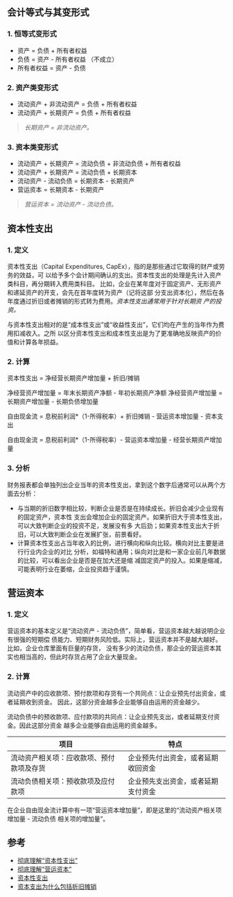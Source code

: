 ## 会计等式与其变形式

### 1. 恒等式变形式

- 资产 = 负债 + 所有者权益
- 负债 = 资产 - 所有者权益 （不成立）
- 所有者权益 = 资产 - 负债

### 2. 资产类变形式

- 流动资产 + 非流动资产 = 负债 + 所有者权益
- 流动资产 + 长期资产 = 负债 + 所有者权益

>*长期资产 = 非流动资产。*

### 3. 资本类变形式

- 流动资产 + 长期资产 = 流动负债 + 非流动负债 + 所有者权益
- 流动资产 + 长期资产 = 流动负债 + 长期资本
- 流动资产 - 流动负债 = 长期资本 - 长期资产
- 营运资本 = 长期资本 - 长期资产

>*营运资本 = 流动资产 - 流动负债。*


## 资本性支出

### 1. 定义

资本性支出（Capital Expenditures, CapEx），指的是那些通过它取得的财产或劳务的效益，可
以给予多个会计期间确认的支出。资本性支出的处理是先计入资产类科目，再分期转入费用类科目。
比如，企业在某年度对于固定资产、无形资产和递延资产的开支，会先在首年度转为资产（记将这部
分支出资本化），然后在各年度通过折旧或者摊销的形式转为费用。*资本性支出通常用于针对长期资
产的投资。*

与资本性支出相对的是“成本性支出”或“收益性支出”，它们均在产生的当年作为费用扣减收入。之所
以区分资本性支出和成本性支出是为了更准确地反映资产的价值和计算各年损益。

### 2. 计算

资本性支出 = 净经营长期资产增加量 + 折旧/摊销

净经营资产增加量 = 年末长期资产净额 - 年初长期资产净额
净经营资产增加量 = 长期资产增加量 - 长期负债增加量

自由现金流 = 息税前利润*（1-所得税率）+ 折旧摊销 - 营运资本增加量 - 资本支出

自由现金流 = 息税前利润*（1-所得税率）- 营运资本增加量 - 经营长期资产增加量

### 3. 分析
财务报表都会单独列出企业当年的资本性支出，拿到这个数字后通常可以从两个方面去分析：

- 与当期的折旧数字相比较，判断企业是否是在持续成长。折旧会减少企业现有的固定资产，资本性
支出会增加企业的固定资产。如果折旧大于资本性支出，可以大致判断企业的投资不足，发展没有多
大后劲；如果资本性支出大于折旧，可以大致判断企业在发展扩张，前景看好。
- 计算资本性支出占当年收入的比例，进行横向和纵向比较。横向对比主要是进行行业内企业的对比
分析，如福特和通用；纵向对比是和一家企业前几年数据的比较，可以看出企业是否是在加大还是缩
减固定资产的投入。如果是缩减，可能表明行业在萎缩，企业投资趋于谨慎。

## 营运资本

### 1. 定义

营运资本的基本定义是“流动资产 - 流动负债”，简单看，营运资本越大越说明企业有很强的短期偿
债能力、短期财务风险低。实际上，营运资本并不是越大越好。比如，企业仓库里面有巨量的存货，
没有多少的流动负债，那企业的营运资本其实也相当高的，但此时存货占用了企业大量现金。

### 2. 计算

流动资产中的应收款项、预付款项和存货有一个共同点：让企业预先付出资金，或者延期收到资金。
因此，这部分资金越多企业能够自由运用的资金越少。

流动负债中的预收款项、应付款项的共同点：让企业预先支出，或者延期支付资金。因此这部分资金
越多企业能够自由运用的资金越多。

|项目|特点|
|-|-|
|流动资产相关项：应收款项、预付款项及存货|企业预先付出资金，或者延期收回资金|
|流动负债相关项：预收款项及应付款项|企业预先支出资金，或者延期支付资金|

在企业自由现金流计算中有一项“营运资本增加量”，即是这里的“流动资产相关项增加量 - 流动负债
相关项的增加量”。

## 参考

- [彻底理解“资本性支出”](https://zhuanlan.zhihu.com/p/24462170)
- [彻底理解“营运资本”](https://zhuanlan.zhihu.com/p/24358925)
- [资本性支出](https://wiki.mbalib.com/wiki/%E8%B5%84%E6%9C%AC%E6%80%A7%E6%94%AF%E5%87%BA)
- [资本支出为什么包括折旧摊销](https://www.zhihu.com/question/26100145)
